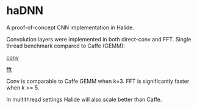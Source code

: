 # haDNN

A proof-of-concept CNN implementation in Halide.

Convolution layers were implemented in both direct-conv and FFT. Single thread benchmark compared to Caffe (GEMM):

[conv](benchmarks/caffe-conv-th1.png)

[fft](benchmarks/caffe-fft-th1.png)

Conv is comparable to Caffe GEMM when k=3. FFT is significantly faster when k >= 5.

In multithread settings Halide will also scale better than Caffe.
